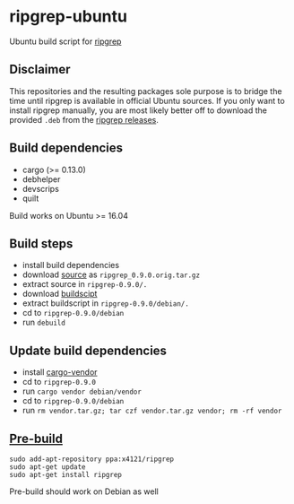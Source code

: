 # ripgrep-ubuntu
Ubuntu build script for [ripgrep](https://github.com/BurntSushi/ripgrep)

## Disclaimer
This repositories and the resulting packages sole purpose is to bridge the time
until ripgrep is available in official Ubuntu sources.
If you only want to install ripgrep manually, you are most likely better off to
download the provided `.deb` from the [ripgrep releases](https://github.com/BurntSushi/ripgrep/releases).

## Build dependencies
- cargo (>= 0.13.0)
- debhelper
- devscrips
- quilt

Build works on Ubuntu >= 16.04

## Build steps
- install build dependencies
- download [source](https://github.com/BurntSushi/ripgrep/archive/0.9.0.tar.gz) as `ripgrep_0.9.0.orig.tar.gz`
- extract source in `ripgrep-0.9.0/.`
- download [buildscipt](https://launchpad.net/~x4121/+archive/ubuntu/ripgrep/+files/ripgrep_0.9.0-1.debian.tar.xz)
- extract buildscript in `ripgrep-0.9.0/debian/.`
- cd to `ripgrep-0.9.0/debian`
- run `debuild`

## Update build dependencies
- install [cargo-vendor](https://github.com/alexcrichton/cargo-vendor)
- cd to `ripgrep-0.9.0`
- run `cargo vendor debian/vendor`
- cd to `ripgrep-0.9.0/debian`
- run `rm vendor.tar.gz; tar czf vendor.tar.gz vendor; rm -rf vendor`

## [Pre-build](https://launchpad.net/~x4121/+archive/ubuntu/ripgrep)
```
sudo add-apt-repository ppa:x4121/ripgrep
sudo apt-get update
sudo apt-get install ripgrep
```

Pre-build should work on Debian as well
